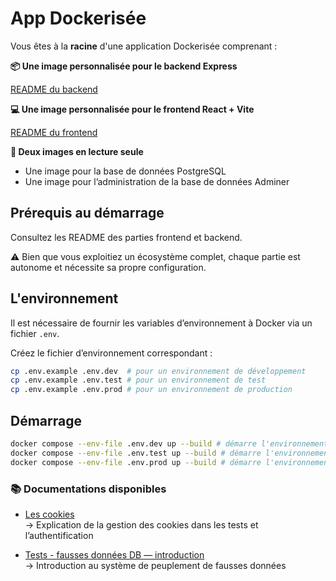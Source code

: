 # App Dockerisée

Vous êtes à la **racine** d'une application Dockerisée comprenant :

**📦 Une image personnalisée pour le backend Express**

[README du backend](https://github.com/simplon-grenoble-cda-juin/docker-compose/blob/master/backend/README.md)

**💻 Une image personnalisée pour le frontend React + Vite**

[README du frontend](https://github.com/simplon-grenoble-cda-juin/docker-compose/blob/master/frontend/README.md)

**🧰 Deux images en lecture seule**

- Une image pour la base de données PostgreSQL
- Une image pour l’administration de la base de données Adminer

## Prérequis au démarrage

Consultez les README des parties frontend et backend.

⚠️ Bien que vous exploitiez un écosystème complet, chaque partie est autonome et nécessite sa propre configuration.

## L'environnement

Il est nécessaire de fournir les variables d’environnement à Docker via un fichier `.env`.

Créez le fichier d’environnement correspondant :

```bash
cp .env.example .env.dev  # pour un environnement de développement
cp .env.example .env.test # pour un environnement de test
cp .env.example .env.prod # pour un environnement de production
```

## Démarrage

```bash
docker compose --env-file .env.dev up --build # démarre l'environnement de développement
docker compose --env-file .env.test up --build # démarre l'environnement de test
docker compose --env-file .env.prod up --build # démarre l'environnement de production
```

### 📚 Documentations disponibles

- [Les cookies](https://github.com/simplon-grenoble-cda-juin/docker-compose/blob/master/_docs/cookies.md)  
  → Explication de la gestion des cookies dans les tests et l’authentification

- [Tests - fausses données DB — introduction](https://github.com/simplon-grenoble-cda-juin/docker-compose/blob/master/_docs/tests.md)  
  → Introduction au système de peuplement de fausses données
